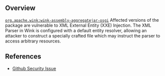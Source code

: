 ## Overview
[`org.apache.wink:wink-assembly-aggregatejar-osgi`](http://search.maven.org/#search%7Cga%7C1%7Ca%3A%22wink-assembly-aggregatejar-osgi%22)
Affected versions of the package are vulnerable to XML External Entity (XXE) Injection. The XML Parser in Wink is configured with a default entity resolver, allowing an attacker to construct a specially crafted file which may instruct the parser to access arbitrary resources.

## References
- [Github Security Issue](https://github.com/apache/wink/blob/trunk/security/CVE-2010-2245.pdf)
